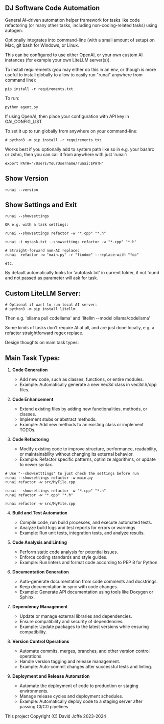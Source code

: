 ## DJ Software Code Automation

General AI-driven automation helper framework for tasks like code refactoring (or many other tasks, including non-coding-related tasks) using autogen.

Optionally integrates into command-line (with a small amount of setup) on Mac, git bash for Windows, or Linux.

This can be configured to use either OpenAI, or your own custom AI instances (for example your own LiteLLM server(s)).

To install requirements (you may either do this in an env, or though is more useful to install globally to allow to easily run "runai" anywhere from command line):

```
pip install -r requirements.txt
```

To run:

```
python agent.py
```

If using OpenAI, then place your configuration with API key in OAI_CONFIG_LIST

To set it up to run globally from anywhere on your command-line:

```
# python3 -m pip install -r requirements.txt
```

Works best if you optionally add to system path like so in e.g. your bashrc or zshrc, then you can call it from anywhere with just 'runai':

```
export PATH="/Users/YourUsername/runai:$PATH"
```

## Show Version

```
runai --version
```

## Show Settings and Exit

```
runai --showsettings

OR e.g. with a task settings:

runai --showsettings refactor -w "*.cpp" "*.h"

runai -t mytask.txt --showsettings refactor -w "*.cpp" "*.h"

# Straight-forward non-AI replace:
runai  refactor -w "main.py" -r "findme" --replace-with "foo"

etc.
```

By default automatically looks for 'autotask.txt' in current folder, if not found and not passed as parameter will ask for task.

## Custom LiteLLM Server:

```
# Optional if want to run local AI server:
# python3 -m pip install litellm
```

Then e.g. 'ollama pull codellama' and 'litellm --model ollama/codellama'

Some kinds of tasks don't require AI at all, and are just done locally, e.g. a refactor straightforward regex replace.

Design thoughts on main task types:

## Main Task Types:

1. **Code Generation**
   - Add new code, such as classes, functions, or entire modules.
   - Example: Automatically generate a new Vec3d class in vec3d.h/cpp files.

2. **Code Enhancement**
   - Extend existing files by adding new functionalities, methods, or classes.
   - Implement stubs or abstract methods.
   - Example: Add new methods to an existing class or implement TODOs.

3. **Code Refactoring**
   - Modify existing code to improve structure, performance, readability, or maintainability without changing its external behavior.
   - Example: Refactor specific patterns, optimize algorithms, or update to newer syntax.

```
# Use "--showsetttings" to just check the settings before run
runai --showsettings refactor -w main.py
runai refactor -w src/MyFile.cpp

runai --showsettings refactor -w "*.cpp" "*.h"
runai refactor -w "*.cpp" "*.h"

runai refactor -w src/MyFile.cpp

```

4. **Build and Test Automation**
   - Compile code, run build processes, and execute automated tests.
   - Analyze build logs and test reports for errors or warnings.
   - Example: Run unit tests, integration tests, and analyze results.

5. **Code Analysis and Linting**
   - Perform static code analysis for potential issues.
   - Enforce coding standards and style guides.
   - Example: Run linters and format code according to PEP 8 for Python.

6. **Documentation Generation**
   - Auto-generate documentation from code comments and docstrings.
   - Keep documentation in sync with code changes.
   - Example: Generate API documentation using tools like Doxygen or Sphinx.

7. **Dependency Management**
   - Update or manage external libraries and dependencies.
   - Ensure compatibility and security of dependencies.
   - Example: Update packages to the latest versions while ensuring compatibility.

8. **Version Control Operations**
   - Automate commits, merges, branches, and other version control operations.
   - Handle version tagging and release management.
   - Example: Auto-commit changes after successful tests and linting.

9. **Deployment and Release Automation**
   - Automate the deployment of code to production or staging environments.
   - Manage release cycles and deployment schedules.
   - Example: Automatically deploy code to a staging server after passing CI/CD pipelines.

This project Copyright (C) David Joffe 2023-2024

